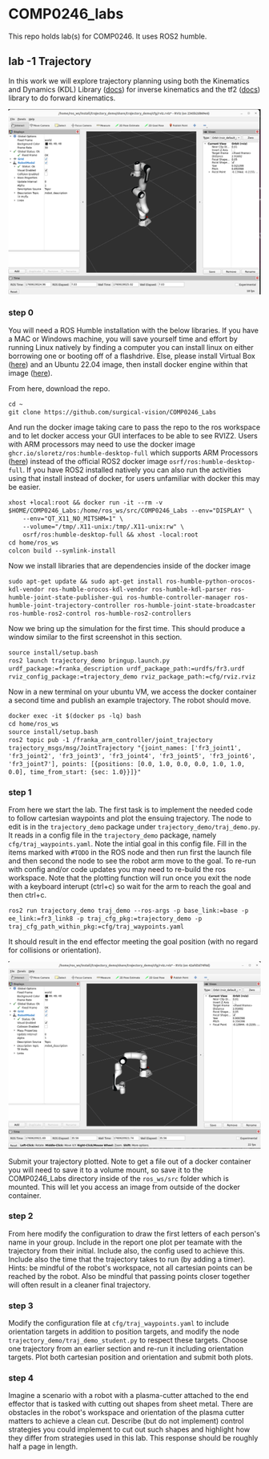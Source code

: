 # COMP0246_labs

This repo holds lab(s) for COMP0246. It uses ROS2 humble.

## lab -1 Trajectory

In this work we will explore trajectory planning using both the Kinematics and Dynamics (KDL) Library ([docs](https://docs.ros.org/en/indigo/api/orocos_kdl/html/index.html)) for inverse kinematics and the tf2 ([docs](https://docs.ros.org/en/humble/Tutorials/Intermediate/Tf2/Introduction-To-Tf2.html)) library to do forward kinematics.

![franka_traj](assets/franka_traj.png)


### step 0

You will need a ROS Humble installation with the below libraries. If you have a MAC or Windows machine, you will save yourself time and effort by running Linux natively by finding a computer you can install linux on either borrowing one or booting off of a flashdrive. Else, please install Virtual Box ([here](https://www.virtualbox.org/)) and an Ubuntu 22.04 image, then install docker engine within that image ([here](https://docs.docker.com/engine/install/ubuntu/)).

From here, download the repo.

```
cd ~
git clone https://github.com/surgical-vision/COMP0246_Labs
```

And run the docker image taking care to pass the repo to the ros workspace and to let docker access your GUI interfaces to be able to see RVIZ2. Users with ARM processors may need to use the docker image `ghcr.io/sloretz/ros:humble-desktop-full` which supports ARM Processors ([here](https://github.com/sloretz/ros_oci_images)) instead of the official ROS2 docker image `osrf/ros:humble-desktop-full`. If you have ROS2 installed natively you can also run the activities using that install instead of docker, for users unfamiliar with docker this may be easier.
```
xhost +local:root && docker run -it --rm -v $HOME/COMP0246_Labs:/home/ros_ws/src/COMP0246_Labs --env="DISPLAY" \
    --env="QT_X11_NO_MITSHM=1" \
    --volume="/tmp/.X11-unix:/tmp/.X11-unix:rw" \
    osrf/ros:humble-desktop-full && xhost -local:root
cd home/ros_ws
colcon build --symlink-install
```

Now we install libraries that are dependencies inside of the docker image
```
sudo apt-get update && sudo apt-get install ros-humble-python-orocos-kdl-vendor ros-humble-orocos-kdl-vendor ros-humble-kdl-parser ros-humble-joint-state-publisher-gui ros-humble-controller-manager ros-humble-joint-trajectory-controller ros-humble-joint-state-broadcaster ros-humble-ros2-control ros-humble-ros2-controllers 
```

Now we bring up the simulation for the first time. This should produce a window similar to the first screenshot in this section. 
```
source install/setup.bash
ros2 launch trajectory_demo bringup.launch.py urdf_package:=franka_description urdf_package_path:=urdfs/fr3.urdf rviz_config_package:=trajectory_demo rviz_package_path:=cfg/rviz.rviz
```

Now in a new terminal on your ubuntu VM, we access the docker container a second time and publish an example trajectory. The robot should move.
```
docker exec -it $(docker ps -lq) bash
cd home/ros_ws
source install/setup.bash
ros2 topic pub -1 /franka_arm_controller/joint_trajectory trajectory_msgs/msg/JointTrajectory "{joint_names: ['fr3_joint1', 'fr3_joint2', 'fr3_joint3', 'fr3_joint4', 'fr3_joint5', 'fr3_joint6', 'fr3_joint7'], points: [{positions: [0.0, 1.0, 0.0, 0.0, 1.0, 1.0, 0.0], time_from_start: {sec: 1.0}}]}"
```

### step 1

From here we start the lab. The first task is to implement the needed code to follow cartesian waypoints and plot the ensuing trajectory. The node to edit is in the `trajectory_demo` package under `trajectory_demo/traj_demo.py`. It reads in a config file in the `trajectory_demo` package, namely `cfg/traj_waypoints.yaml`. Note the intial goal in this config file. Fill in the items marked with `#TODO` in the ROS node and then run first the launch file and then second the node to see the robot arm move to the goal. To re-run with config and/or code updates you may need to re-build the ros workspace. Note that the plotting function will run once you exit the node with a keyboard interupt (ctrl+c) so wait for the arm to reach the goal and then ctrl+c.

```
ros2 run trajectory_demo traj_demo --ros-args -p base_link:=base -p ee_link:=fr3_link8 -p traj_cfg_pkg:=trajectory_demo -p traj_cfg_path_within_pkg:=cfg/traj_waypoints.yaml
```

It should result in the end effector meeting the goal position (with no regard for collisions or orientation).

![franka_traj](assets/franka_initial_ik.png)

Submit your trajectory plotted. Note to get a file out of a docker container you will need to save it to a volume mount, so save it to the COMP0246_Labs directory inside of the `ros_ws/src` folder which is mounted. This will let you access an image from outside of the docker container.


### step 2

From here modify the configuration to draw the first letters of each person's name in your group. Include in the report one plot per teamate with the trajectory from their initial. Include also, the config used to achieve this. Include also the time that the trajectory takes to run (by adding a timer). Hints: be mindful of the robot's workspace, not all cartesian points can be reached by the robot. Also be mindful that passing points closer together will often result in a cleaner final trajectory.


### step 3

Modify the configuration file at `cfg/traj_waypoints.yaml` to include orientation targets in addition to position targets, and modify the node `trajectory_demo/traj_demo_student.py` to respect these targets. Choose one trajectory from an earlier section and re-run it including orientation targets. Plot both cartesian position and orientation and submit both plots.

### step 4

Imagine a scenario with a robot with a plasma-cutter attached to the end effector that is tasked with cutting out shapes from sheet metal. There are obstacles in the robot's workspace and orientation of the plasma cutter matters to achieve a clean cut. Describe (but do not implement) control strategies you could implement to cut out such shapes and highlight how they differ from strategies used in this lab. This response should be roughly half a page in length.



